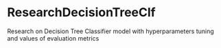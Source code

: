 # ResearchDecisionTreeClf
Research on Decision Tree Classifier model with hyperparameters tuning and values of evaluation metrics
